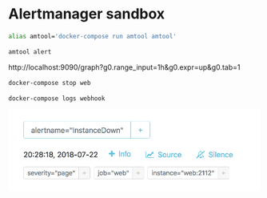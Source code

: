 # Alertmanager sandbox

```bash
alias amtool='docker-compose run amtool amtool'
```

```bash
amtool alert
```

http://localhost:9090/graph?g0.range_input=1h&g0.expr=up&g0.tab=1

```bash
docker-compose stop web
```

```bash
docker-compose logs webhook
```

![Alertmanager dashboard](./alerts.png)